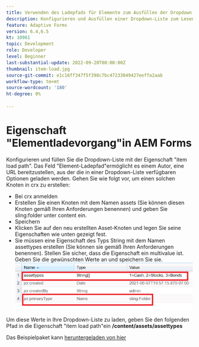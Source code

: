 ```yaml
---
title: Verwenden des Ladepfads für Elemente zum Ausfüllen der Dropdown-Liste
description: Konfigurieren und Ausfüllen einer Dropdown-Liste zum Lesen von Werten aus einem CRX-Knoten
feature: Adaptive Forms
version: 6.4,6.5
kt: 10961
topic: Development
role: Developer
level: Beginner
last-substantial-update: 2022-09-20T00:00:00Z
thumbnail: item-load.jpg
source-git-commit: e1c16ff347f5f398c7bc47233049427eeffa2aab
workflow-type: tm+mt
source-wordcount: '180'
ht-degree: 0%

---
```


# Eigenschaft &quot;Elementladevorgang&quot;in AEM Forms

Konfigurieren und füllen Sie die Dropdown-Liste mit der Eigenschaft &quot;item load path&quot;.
Das Feld &quot;Element-Ladepfad&quot;ermöglicht es einem Autor, eine URL bereitzustellen, aus der die in einer Dropdown-Liste verfügbaren Optionen geladen werden.
Gehen Sie wie folgt vor, um einen solchen Knoten in crx zu erstellen:
* Bei crx anmelden
* Erstellen Sie einen Knoten mit dem Namen assets (Sie können diesen Knoten gemäß Ihren Anforderungen benennen) und geben Sie sling:folder unter content ein.
* Speichern
* Klicken Sie auf den neu erstellten Asset-Knoten und legen Sie seine Eigenschaften wie unten gezeigt fest.
* Sie müssen eine Eigenschaft des Typs String mit dem Namen assettypes erstellen (Sie können sie gemäß Ihren Anforderungen benennen). Stellen Sie sicher, dass die Eigenschaft ein multivalue ist. Geben Sie die gewünschten Werte an und speichern Sie sie.
   ![item-load-path](assets/item-load-path-crx.png)

Um diese Werte in Ihre Dropdown-Liste zu laden, geben Sie den folgenden Pfad in die Eigenschaft &quot;item load path&quot;ein  **/content/assets/assettypes**

Das Beispielpaket kann [heruntergeladen von hier](assets/item-load-path-package.zip)
